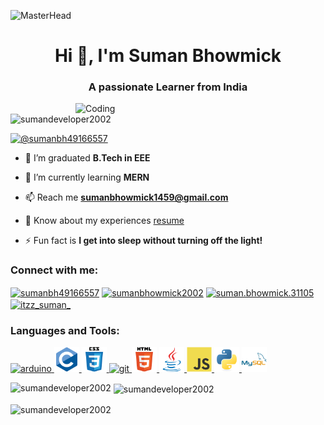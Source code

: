 ![MasterHead](https://media1.giphy.com/headers/GitHub/w8ZJLtJbmuph.gif)
<h1 align="center">Hi 👋, I'm Suman Bhowmick</h1>
<h3 align="center">A passionate Learner from India</h3>
<img align="right" alt="Coding" width="400" src="https://miro.medium.com/max/1360/0*7Q3yvSIv_t0ioJ-Z.gif">
<p align="left"> <img src="https://komarev.com/ghpvc/?username=sumandeveloper2002&label=Profile%20views&color=0e75b6&style=flat" alt="sumandeveloper2002" /> </p>

<p align="left"> <a href="https://twitter.com/@sumanbh49166557" target="blank"><img src="https://img.shields.io/twitter/follow/@sumanbh49166557?logo=twitter&style=for-the-badge" alt="@sumanbh49166557" /></a> </p>


- 🔭 I’m graduated **B.Tech in EEE**

- 🌱 I’m currently learning **MERN**

- 📫 Reach me **sumanbhowmick1459@gmail.com**

- 📄 Know about my experiences [resume](https://drive.google.com/file/d/12jhlyxaCoE86rrgWcN5iIlvLwirgxEv8/view?usp=drive_link)

- ⚡ Fun fact is **I get into sleep without turning off the light!**

<h3 align="left">Connect with me:</h3>
<p align="left">
<a href="https://twitter.com/sumanbh49166557" target="blank"><img align="center" src="https://raw.githubusercontent.com/rahuldkjain/github-profile-readme-generator/master/src/images/icons/Social/twitter.svg" alt="sumanbh49166557" height="30" width="40" /></a>
<a href="https://linkedin.com/in/sumanbhowmick2002" target="blank"><img align="center" src="https://raw.githubusercontent.com/rahuldkjain/github-profile-readme-generator/master/src/images/icons/Social/linked-in-alt.svg" alt="sumanbhowmick2002" height="30" width="40" /></a>
<a href="https://fb.com/suman.bhowmick.31105" target="blank"><img align="center" src="https://raw.githubusercontent.com/rahuldkjain/github-profile-readme-generator/master/src/images/icons/Social/facebook.svg" alt="suman.bhowmick.31105" height="30" width="40" /></a>
<a href="https://instagram.com/itzz_suman_" target="blank"><img align="center" src="https://raw.githubusercontent.com/rahuldkjain/github-profile-readme-generator/master/src/images/icons/Social/instagram.svg" alt="itzz_suman_" height="30" width="40" /></a>
</p>

<h3 align="left">Languages and Tools:</h3>
<p align="left"> <a href="https://www.arduino.cc/" target="_blank" rel="noreferrer"> <img src="https://cdn.worldvectorlogo.com/logos/arduino-1.svg" alt="arduino" width="40" height="40"/> </a> <a href="https://www.cprogramming.com/" target="_blank" rel="noreferrer"> <img src="https://raw.githubusercontent.com/devicons/devicon/master/icons/c/c-original.svg" alt="c" width="40" height="40"/> </a> <a href="https://www.w3schools.com/css/" target="_blank" rel="noreferrer"> <img src="https://raw.githubusercontent.com/devicons/devicon/master/icons/css3/css3-original-wordmark.svg" alt="css3" width="40" height="40"/> </a> <a href="https://git-scm.com/" target="_blank" rel="noreferrer"> <img src="https://www.vectorlogo.zone/logos/git-scm/git-scm-icon.svg" alt="git" width="40" height="40"/> </a> <a href="https://www.w3.org/html/" target="_blank" rel="noreferrer"> <img src="https://raw.githubusercontent.com/devicons/devicon/master/icons/html5/html5-original-wordmark.svg" alt="html5" width="40" height="40"/> </a> <a href="https://www.java.com" target="_blank" rel="noreferrer"> <img src="https://raw.githubusercontent.com/devicons/devicon/master/icons/java/java-original.svg" alt="java" width="40" height="40"/> </a> <a href="https://developer.mozilla.org/en-US/docs/Web/JavaScript" target="_blank" rel="noreferrer"> <img src="https://raw.githubusercontent.com/devicons/devicon/master/icons/javascript/javascript-original.svg" alt="javascript" width="40" height="40"/> </a> <a href="https://www.python.org" target="_blank" rel="noreferrer"> <img src="https://raw.githubusercontent.com/devicons/devicon/master/icons/python/python-original.svg" alt="python" width="40" height="40"/> </a> <a href="https://www.mysql.com/" target="_blank" rel="noreferrer"> <img src="https://raw.githubusercontent.com/devicons/devicon/master/icons/mysql/mysql-original-wordmark.svg" alt="mysql" width="40" height="40"/> </a> </p>

<p><img align="left" src="https://github-readme-stats.vercel.app/api/top-langs?username=sumandeveloper2002&show_icons=true&locale=en&layout=compact" alt="sumandeveloper2002" /></p>

<p>&nbsp;<img align="center" src="https://github-readme-stats.vercel.app/api?username=sumandeveloper2002&show_icons=true&locale=en" alt="sumandeveloper2002" /></p>

<p><img align="center" src="https://github-readme-streak-stats.herokuapp.com/?user=sumandeveloper2002&" alt="sumandeveloper2002" /></p>
